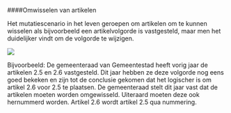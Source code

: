 ####Omwisselen van artikelen

Het mutatiescenario in het leven geroepen om artikelen om te kunnen wisselen als bijvoorbeeld
een artikelvolgorde is vastgesteld, maar men het duidelijker vindt om de volgorde te wijzigen.

![](https://www.wegwijzertpod.nl/media/42)

Bijvoorbeeld: De gemeenteraad van Gemeentestad heeft vorig jaar de artikelen 2.5 en 2.6
vastgesteld. Dit jaar hebben ze deze volgorde nog eens goed bekeken en zijn tot de conclusie
gekomen dat het logischer is om artikel 2.6 voor 2.5 te plaatsen. De gemeenteraad stelt dit jaar
vast dat de artikelen moeten worden omgewisseld. Uiteraard moeten deze ook hernummerd worden. 
Artikel 2.6 wordt artikel 2.5 qua nummering. 








 
